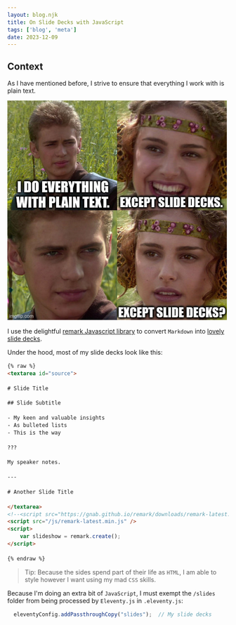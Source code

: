 ```yaml
---
layout: blog.njk
title: On Slide Decks with JavaScript
tags: ['blog', 'meta']
date: 2023-12-09
---
```


## Context

As I have mentioned before, I strive to ensure that everything I work with is plain text.

![Padme is shocked that Anakin builds slide decks with plain text](/img/plain_text_slides.jpg)

I use the delightful [remark Javascript library][remark] to convert `Markdown` into [lovely slide decks](/slides).

[remark]: https://github.com/gnab/remark

Under the hood, most of my slide decks look like this:

```html
{% raw %}
<textarea id="source">

# Slide Title

## Slide Subtitle

- My keen and valuable insights
- As bulleted lists
- This is the way

???

My speaker notes.

---

# Another Slide Title

</textarea>
<!--<script src="https://gnab.github.io/remark/downloads/remark-latest.min.js">-->
<script src="/js/remark-latest.min.js" />
<script>
    var slideshow = remark.create();
</script>

{% endraw %}
```

> Tip: Because the sides spend part of their life as `HTML`, I am able to style however I want using my mad `CSS` skills.

Because I'm doing an extra bit of `JavaScript`, I must exempt the `/slides` folder from being processed by `Eleventy.js` in `.eleventy.js`:

```javascript
  eleventyConfig.addPassthroughCopy("slides");  // My slide decks
```